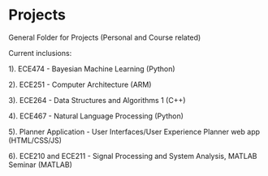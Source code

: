 # Projects
General Folder for Projects (Personal and Course related)

Current inclusions: 

1). ECE474 - Bayesian Machine Learning (Python)

2). ECE251 - Computer Architecture (ARM)

3). ECE264 - Data Structures and Algorithms 1 (C++)

4). ECE467 - Natural Language Processing (Python)

5). Planner Application - User Interfaces/User Experience Planner
web app (HTML/CSS/JS)

6). ECE210 and ECE211 - Signal Processing and System Analysis, MATLAB Seminar (MATLAB)


